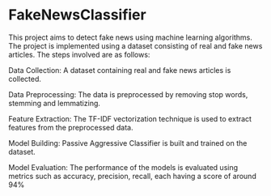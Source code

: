 # FakeNewsClassifier

This project aims to detect fake news using machine learning algorithms. The project is implemented using a dataset consisting of real and fake news articles. The steps involved are as follows:

Data Collection: A dataset containing real and fake news articles is collected.

Data Preprocessing: The data is preprocessed by removing stop words, stemming and lemmatizing.

Feature Extraction: The TF-IDF vectorization technique is used to extract features from the preprocessed data.

Model Building: Passive Aggressive Classifier is built and trained on the dataset.

Model Evaluation: The performance of the models is evaluated using metrics such as accuracy, precision, recall, each having a score of around 94%

